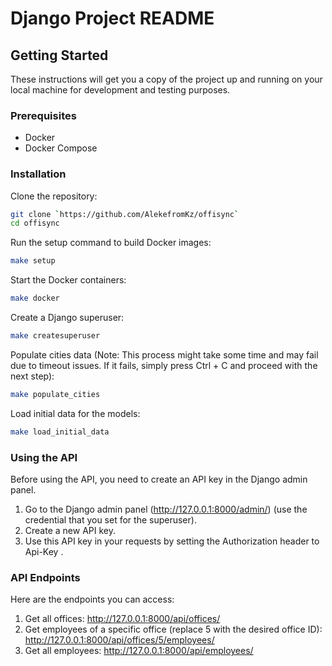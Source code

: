# Django Project README

## Getting Started

These instructions will get you a copy of the project up and running on your local machine for development and testing purposes.

### Prerequisites

- Docker
- Docker Compose

### Installation

Clone the repository:

```bash
git clone `https://github.com/AlekefromKz/offisync`
cd offisync
```

Run the setup command to build Docker images:
```bash
make setup
```

Start the Docker containers:
```bash
make docker
```

Create a Django superuser:
```bash
make createsuperuser
```

Populate cities data (Note: This process might take some time and may fail due to timeout issues. If it fails, simply press Ctrl + C and proceed with the next step):
```bash
make populate_cities
```

Load initial data for the models:
```bash
make load_initial_data
```

### Using the API
Before using the API, you need to create an API key in the Django admin panel.

1. Go to the Django admin panel (http://127.0.0.1:8000/admin/) (use the credential that you set for the superuser).
2. Create a new API key.
3. Use this API key in your requests by setting the Authorization header to Api-Key <your-api-key>.


### API Endpoints

Here are the endpoints you can access:

1. Get all offices: http://127.0.0.1:8000/api/offices/
2. Get employees of a specific office (replace 5 with the desired office ID): http://127.0.0.1:8000/api/offices/5/employees/
3. Get all employees: http://127.0.0.1:8000/api/employees/
